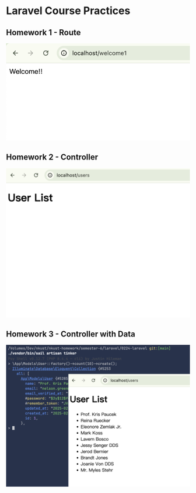 # Laravel Course Practices

## Homework 1 - Route

![](./docs/hw1.png)

## Homework 2 - Controller

![](./docs/hw2.png)

## Homework 3 - Controller with Data

![](./docs/hw3.png)
